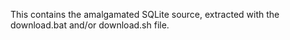 This contains the amalgamated SQLite source, extracted with the
download.bat and/or download.sh file.
